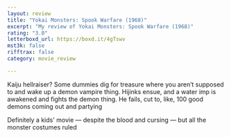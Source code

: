```yaml
---
layout: review
title: "Yokai Monsters: Spook Warfare (1968)"
excerpt: "My review of Yokai Monsters: Spook Warfare (1968)"
rating: "3.0"
letterboxd_url: https://boxd.it/4gTswv
mst3k: false
rifftrax: false
category: movie_review

---
```


Kaiju hellraiser? Some dummies dig for treasure where you aren’t supposed to and wake up a demon vampire thing. Hijinks ensue, and a water imp is awakened and fights the demon thing. He fails, cut to, like, 100 good demons coming out and partying

Definitely a kids' movie — despite the blood and cursing — but all the monster costumes ruled